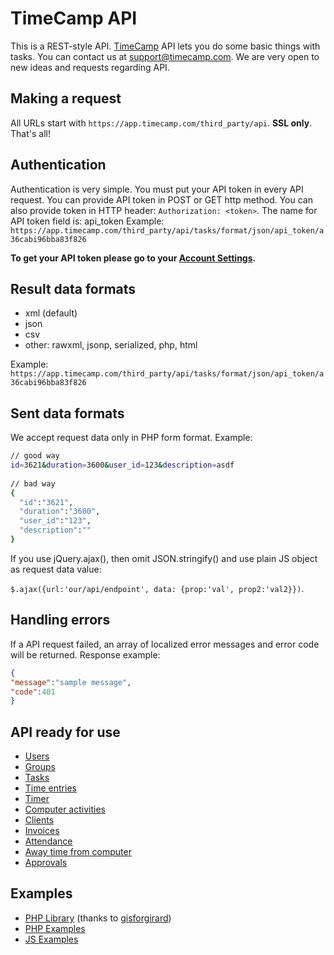 TimeCamp API
====================

This is a REST-style API. [TimeCamp](https://www.timecamp.com) API lets you do some basic things with tasks. You can contact us at [support@timecamp.com](mailto:support@timecamp.com). We are very open to new ideas and requests regarding API.


Making a request
----------------

All URLs start with `https://app.timecamp.com/third_party/api`. **SSL only**.
That's all!


Authentication
--------------

Authentication is very simple. You must put your API token in every API request. You can provide API token in POST or GET http method. You can also provide token in HTTP header: `Authorization: <token>`. The name for API token field is: api_token
Example:
`https://app.timecamp.com/third_party/api/tasks/format/json/api_token/a36cabi96bba83f826`

**To get your API token please go to your [Account Settings](https://app.timecamp.com/people/edit).**


Result data formats
---------------

* xml (default)
* json
* csv
* other: rawxml, jsonp, serialized, php, html 

Example:
`https://app.timecamp.com/third_party/api/tasks/format/json/api_token/a36cabi96bba83f826`


Sent data formats
---------------

We accept request data only in PHP form format. Example:
```bash
// good way
id=3621&duration=3600&user_id=123&description=asdf
    
// bad way
{
  "id":"3621",
  "duration":"3600",
  "user_id":"123",
  "description":""
}
```

If you use jQuery.ajax(), then omit JSON.stringify() and use plain JS object as request data value: 

`$.ajax({url:'our/api/endpoint', data: {prop:'val', prop2:'val2}})`.

Handling errors
---------------

If a API request failed, an array of localized error messages and error code will be returned.
Response example:
```json
{
"message":"sample message",
"code":401
}
```


API ready for use
-----------------

* [Users](https://github.com/timecamp2/timecamp-api/blob/master/sections/users.md)
* [Groups](https://github.com/timecamp2/timecamp-api/blob/master/sections/group.md)
* [Tasks](https://github.com/timecamp2/timecamp-api/blob/master/sections/tasks.md)
* [Time entries](https://github.com/timecamp2/timecamp-api/blob/master/sections/time-entries.md)
* [Timer](https://github.com/timecamp2/timecamp-api/blob/master/sections/timer.md)
* [Computer activities](https://github.com/timecamp2/timecamp-api/blob/master/sections/computer-activities.md)
* [Clients](https://github.com/timecamp2/timecamp-api/blob/master/sections/clients.md)
* [Invoices](https://github.com/timecamp2/timecamp-api/blob/master/sections/invoices.md)
* [Attendance](https://github.com/timecamp2/timecamp-api/blob/master/sections/attendance.md)
* [Away time from computer](https://github.com/timecamp2/timecamp-api/blob/master/sections/away-time.md)
* [Approvals](https://github.com/timecamp2/timecamp-api/blob/master/sections/approvals.md)

Examples
-----------------

* [PHP Library](https://packagist.org/packages/gisforgirard/timecamp-api) (thanks to [gisforgirard](https://github.com/gisforgirard))
* [PHP Examples](https://github.com/timecamp2/timecamp-api/blob/master/sections/php-examples.md)
* [JS Examples](https://github.com/timecamp2/timecamp-api/blob/master/sections/js-examples.md)
